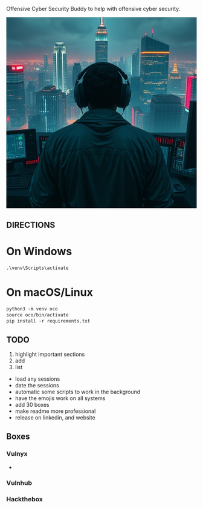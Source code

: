 Offensive Cyber Security Buddy to help with offensive cyber security.


<div align="center">
  <img src="https://github.com/Infinit3i/oco-buddy/blob/44b3feb06ca1ff9fd9bb9f864c17acf474af31e1/Assets/Pictures/Hacker.jpeg" alt="Hacker" width="600">
</div>


## DIRECTIONS


# On Windows
```
.\venv\Scripts\activate
```


# On macOS/Linux
```
python3 -m venv oco
source oco/bin/activate
pip install -r requirements.txt
```



## TODO

1. highlight important sections
2. add <protocol>
3. list <protocol>

- load any sessions
- date the sessions
- automatic some scripts to work in the background
- have the emojis work on all systems
- add 30 boxes
- make readme more professional
- release on linkedin, and website

## Boxes

### Vulnyx
- 

### Vulnhub


### Hackthebox
